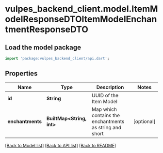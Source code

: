 # vulpes_backend_client.model.ItemModelResponseDTOItemModelEnchantmentResponseDTO

## Load the model package
```dart
import 'package:vulpes_backend_client/api.dart';
```

## Properties
Name | Type | Description | Notes
------------ | ------------- | ------------- | -------------
**id** | **String** | UUID of the Item Model | 
**enchantments** | **BuiltMap&lt;String, int&gt;** | Map which contains the enchantments as string and short | [optional] 

[[Back to Model list]](../README.md#documentation-for-models) [[Back to API list]](../README.md#documentation-for-api-endpoints) [[Back to README]](../README.md)


